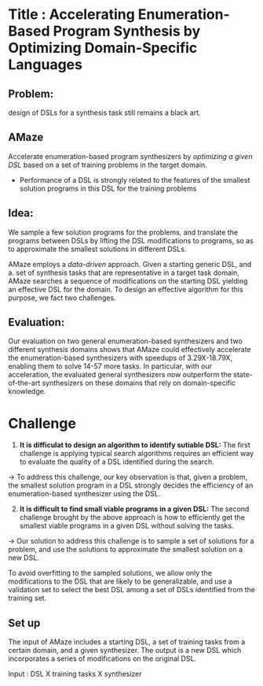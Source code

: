# Title : Accelerating Enumeration-Based Program Synthesis by Optimizing Domain-Specific Languages



## Problem:

 design of DSLs for a synthesis task still remains a black art.


## AMaze

Accelerate enumeration-based program synthesizers by _optimizing a given DSL_ based on a set of training problems in the target domain.

+ Performance of a DSL is strongly related to the features of the smallest solution programs in this DSL for the training problems

## Idea:

We sample a few solution programs for the problems, and translate the programs between DSLs by lifting the DSL modifications to programs, so as to approximate the smallest solutions in different DSLs.

AMaze employs a _data-driven_ approach. Given a starting generic DSL, and a. set of synthesis tasks that are representative in a target task domain, AMaze searches a sequence of modifications on the starting DSL yielding an effective DSL for the domain. To design an effective algorithm for this purpose, we fact two challenges.


## Evaluation:

Our evaluation on two general enumeration-based synthesizers and two different synthesis domains shows that AMaze could effectively accelerate the enumeration-based synthesizers with speedups of 3.29X-18.79X, enabling them to solve 14-57 more tasks. In particular, with our acceleration, the evaluated general synthesizers now outperform the state-of-the-art synthesizers on these domains that rely on domain-specific knowledge.





# Challenge

1) **It is difficulat to design an algorithm to identify sutiable DSL:** The first challenge is applying typical search algorithms requires an efficient way to evaluate the quality of a DSL identified during the search. 

-> To address this challenge, our key observation is that, given a problem, the smallest solution program in a DSL strongly decides the efficiency of an enumeration-based synthesizer using the DSL.


2) **It is difficult to find small viable programs in a given DSL:** The second challenge brought by the above approach is how to efficiently get the smallest viable programs in a given DSL without solving the tasks.

->  Our solution to address this challenge is to sample a set of solutions for a problem, and use the solutions to approximate the smallest solution on a new DSL.

To avoid overfitting to the sampled solutions, we allow only the modifications to the DSL that are likely to be generalizable, and use a validation set to select the best DSL among a set of DSLs identified from the training set.


## Set up

The input of AMaze includes a starting DSL, a set of training tasks from a certain domain, and a given synthesizer. The output is a new DSL which incorporates a series of modifications on the original DSL.

Input : DSL X training tasks X synthesizer
